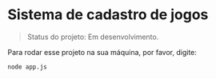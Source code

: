 # Sistema de cadastro de jogos

> Status do projeto: Em desenvolvimento. 

Para rodar esse projeto na sua máquina, por favor, digite: 

```
node app.js
``` 
